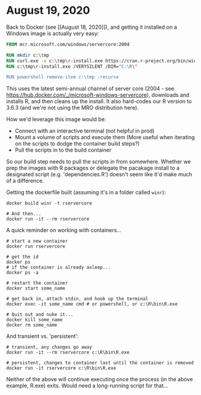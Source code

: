 # August 19, 2020

Back to Docker (see [[August 18, 2020]]), and getting it installed on a Windows image is actually very easy:

```dockerfile
FROM mcr.microsoft.com/windows/servercore:2004

RUN mkdir c:\tmp
RUN curl.exe -o c:\tmp\r-install.exe https://cran.r-project.org/bin/windows/base/old/3.6.3/R-3.6.3-win.exe
RUN c:\tmp\r-install.exe /VERYSILENT /DIR="C:\R\"

RUN powershell remove-item c:\tmp -recurse
```

This uses the latest semi-annual channel of server core (2004 - see https://hub.docker.com/_/microsoft-windows-servercore), downloads and installs R, and then cleans up the install.  It also hard-codes our R version to 3.6.3 (and we're not using the MRO distribution here).

How we'd leverage this image would be:
- Connect with an interactive terminal (not helpful in prod)
- Mount a volume of scripts and execute them (More useful when iterating on the scripts to dodge the container build steps?)
- Pull the scripts in to the build container

So our build step needs to pull the scripts in from somewhere.  Whether we prep the images with R packages or delegate the pacakage install to a designated script (e.g. 'dependencies.R') doesn't seem like it'd make much of a difference.

Getting the dockerfile built (assuming it's in a folder called `winr`):

```shell
docker build winr -t rservercore

# And then...
docker run -it --rm rservercore
```

A quick reminder on working with containers...

```shell
# start a new container
docker run rservercore

# get the id
docker ps
# if the container is already asleep...
docker ps -a

# restart the container
docker start some_name

# get back in, attach stdin, and hook up the terminal
docker exec -it some_name cmd # or powershell, or c:\R\bin\R.exe

# Quit out and nuke it...
docker kill some_name
docker rm some_name
```

And transient vs. 'persistent':

```shell
# transient, any changes go away
docker run -it --rm rservercore c:\R\bin\R.exe

# persistent, changes to container last until the container is removed
docker run -it rservercore c:\R\bin\R.exe
```

Neither of the above will continue executing once the process (in the above example, R.exe) exits.  Would need a long-running script for that...